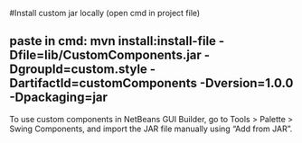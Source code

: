 #Install custom jar locally (open cmd in project file)

paste in cmd:
mvn install:install-file -Dfile=lib/CustomComponents.jar -DgroupId=custom.style -DartifactId=customComponents -Dversion=1.0.0 -Dpackaging=jar
--------------------------------------------------------------------------------------------------------------------------------------------
To use custom components in NetBeans GUI Builder, go to Tools > Palette > Swing Components, and import the JAR file manually using “Add from JAR”.
